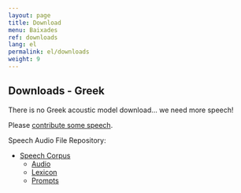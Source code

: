 ```yaml
---
layout: page
title: Download
menu: Baixades
ref: downloads
lang: el
permalink: el/downloads
weight: 9
---
```

Downloads - Greek
------------------

There is no Greek acoustic model download... we need more speech!

Please [contribute some speech].

Speech Audio File Repository:

-   [Speech Corpus]
    -   [Audio]
    -   [Lexicon]
    -   [Prompts]

  [contribute some speech]: /el/read
  [Speech Corpus]: http://www.repository.voxforge1.org/downloads/el/Trunk/
  [Audio]: http://www.repository.voxforge1.org/downloads/el/Trunk/Audio/
  [Lexicon]: http://www.repository.voxforge1.org/downloads/el/Trunk/Lexicon/
  [Prompts]: http://www.repository.voxforge1.org/downloads/el/Trunk/Prompts/

